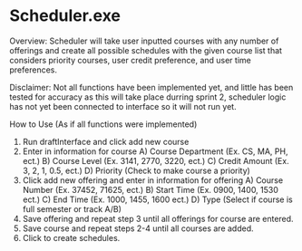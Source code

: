 # Scheduler.exe
Overview: Scheduler will take user inputted courses with any number of offerings and create all possible schedules with the given course list that considers priority courses, user credit preference, and user time preferences.

Disclaimer: Not all functions have been implemented yet, and little has been tested for accuracy as this will take place durring sprint 2, scheduler logic has not yet been connected to interface so it will not run yet.

How to Use (As if all functions were implemented)
  1) Run draftInterface and click add new course
  2) Enter in information for course
    A) Course Department  (Ex. CS, MA, PH, ect.)
    B) Course Level       (Ex. 3141, 2770, 3220, ect.)
    C) Credit Amount      (Ex. 3, 2, 1, 0.5, ect.)
    D) Priority           (Check to make course a priority)
  3) Click add new offering and enter in information for offering
    A) Course Number      (Ex. 37452, 71625, ect.)
    B) Start Time         (Ex. 0900, 1400, 1530 ect.)
    C) End Time           (Ex. 1000, 1455, 1600 ect.)
    D) Type               (Select if course is full semester or track A/B)
  4) Save offering and repeat step 3 until all offerings for course are entered.
  5) Save course and repeat steps 2-4 until all courses are added.
  6) Click to create schedules.

